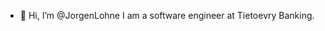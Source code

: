 - 👋 Hi, I’m @JorgenLohne
I am a software engineer at Tietoevry Banking.

<!---
JorgenLohne/JorgenLohne is a ✨ special ✨ repository because its `README.md` (this file) appears on your GitHub profile.
You can click the Preview link to take a look at your changes.
--->
